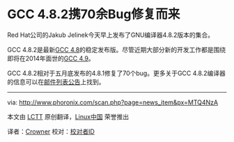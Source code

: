 GCC 4.8.2携70余Bug修复而来 
================================================================================
Red Hat公司的Jakub Jelinek今天早上发布了GNU编译器4.8.2版本的集合。

GCC 4.8.2是最新[GCC 4.8][1]的稳定发布版。尽管近期大部分新的开发工作都是围绕即将在2014年面世的[GCC 4.9][2]。

GCC 4.8.2相对于五月底发布的4.8.1修复了70个bug。更多关于GCC 4.8.2编译器的信息可以在[邮件列表公告][3]上找到。

--------------------------------------------------------------------------------

via: http://www.phoronix.com/scan.php?page=news_item&px=MTQ4NzA

本文由 [LCTT](https://github.com/LCTT/TranslateProject) 原创翻译，[Linux中国](http://linux.cn/) 荣誉推出

译者：[Crowner](https://github.com/译者ID) 校对：[校对者ID](https://github.com/校对者ID)

[1]:http://www.phoronix.com/scan.php?page=search&q=GCC+4.8
[2]:http://www.phoronix.com/scan.php?page=search&q=GCC+4.9
[3]:http://gcc.gnu.org/ml/gcc/2013-10/msg00168.html
